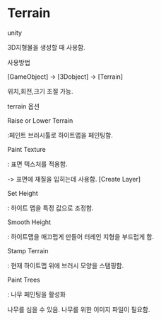 # Terrain

unity

3D지형물을 생성할 때 사용함.



사용방법

[GameObject] -> [3Dobject] -> [Terrain]

위치,회전,크기 조절 가능.



terrain 옵션

Raise or Lower Terrain

:페인트 브러시툴로 하이트맵을 페인팅함.



Paint Texture

: 표면 텍스처를 적용함.

-> 표면에 재질을 입히는데 사용함. [Create Layer]

Set Height

: 하이트 맵을 특정 값으로 조정함.



Smooth Height

: 하이트맵을 매끄럽게 만들어 터레인 지형을 부드럽게 함.



Stamp Terrain

: 현재 하이트맵 위에 브러시 모양을 스탬핑함.



Paint Trees

: 나무 페인팅을 활성화

나무를 심을 수 있음. 나무를 위한 이미지 파일이 필요함.



